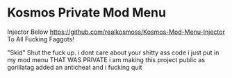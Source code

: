 # Kosmos Private Mod Menu
Injector Below
https://github.com/realkosmoss/Kosmos-Mod-Menu-Injector
To All Fucking Faggots!

"Skid" Shut the fuck up.
i dont care about your shitty ass code i just put in my mod menu THAT WAS PRIVATE
i am making this project public as gorillatag added an anticheat and i fucking quit
